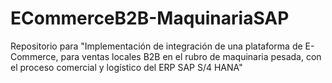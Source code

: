 # ECommerceB2B-MaquinariaSAP
Repositorio para "Implementación de integración de una plataforma de E-Commerce, para ventas locales B2B en el rubro de maquinaria pesada, con el proceso comercial y logístico del ERP SAP S/4 HANA"
